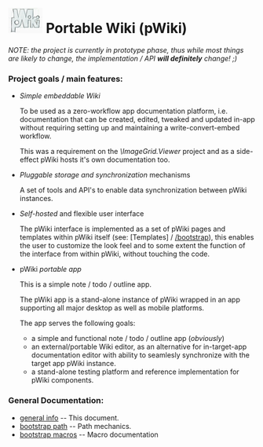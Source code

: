 # ![pWiki](img/pWiki-i.jpg) Portable Wiki (pWiki)

_NOTE: the project is currently in prototype phase, thus while most things 
are likely to change, the implementation / API **will definitely** change! ;)_


### Project goals / main features:

- _Simple embeddable Wiki_

  To be used as a zero-workflow app documentation platform, i.e. 
  documentation that can be created, edited, tweaked and updated in-app 
  without requiring setting up and maintaining a write-convert-embed 
  workflow.

  This was a requirement on the _\ImageGrid.Viewer_ project and as a 
  side-effect pWiki hosts it's own documentation too.

- _Pluggable storage and synchronization_ mechanisms

  A set of tools and API's to enable data synchronization between pWiki
  instances.

- _Self-hosted_ and flexible user interface

  The pWiki interface is implemented as a set of pWiki pages and 
  templates within pWiki itself (see: [Templates] / [/bootstrap](bootstrap)), 
  this enables the user to customize the look feel and to some extent 
  the function of the interface from within pWiki, without touching the 
  code.

- pWiki _portable app_

  This is a simple note / todo / outline app.

  The pWiki app is a stand-alone instance of pWiki wrapped in an app 
  supporting all major desktop as well as mobile platforms.

  The app serves the following goals:

    - a simple and functional note / todo / outline app (_obviously_)
    - an external/portable Wiki editor, as an alternative for 
      in-target-app documentation editor with ability to seamlesly 
      synchronize with the target app pWiki instance.
    - a stand-alone testing platform and reference implementation for 
      pWiki components.


### General Documentation:
<pwiki-comment>

- [general info](README.md) -- This document.
- [bootstrap path](bootstrap/Doc/Path.md) -- Path mechanics.
- [bootstrap macros](bootstrap/Doc/Macros.md) -- Macro documentation

</pwiki-comment>
<!--[pWiki[

- [Doc/About] -- This document.
- [Doc/Path] -- Path mechanics.
- [Doc/Macros] -- Macro documentation

]]-->


### Project:
- The project on [GitHub](https://github.com/flynx/pWiki)
- pWiki [live demo (hosted on Gitgub)](https://flynx.github.io/pWiki/) _&ndash; 
The data is stored in sessionStorage on the client, closing the tab/browser 
will reset the wiki._

<!-- @filter(markdown) -->
<!-- vim:set ts=2 sw=2 expandtab spell : -->
